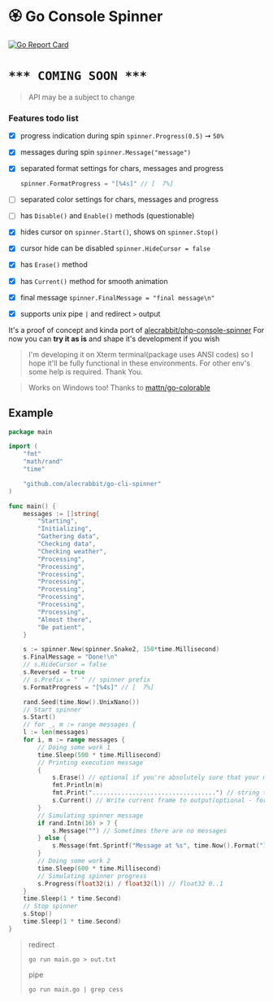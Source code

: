 # 🏵️  Go Console Spinner

[![Go Report Card](https://goreportcard.com/badge/github.com/alecrabbit/go-cli-spinner)](https://goreportcard.com/report/github.com/alecrabbit/go-cli-spinner)

# ```*** COMING SOON ***```
 
> API may be a subject to change


### Features todo list
- [x] progress indication during spin `spinner.Progress(0.5)` ➙ `50%`
- [x]  messages during spin `spinner.Message("message")`
- [x]  separated format settings for chars, messages and progress

    ```go
    spinner.FormatProgress = "[%4s]" // [  7%]
    ```
- [ ]  separated color settings for chars, messages and progress
- [ ]  has `Disable()` and `Enable()` methods (questionable)
- [x]  hides cursor on `spinner.Start()`, shows on `spinner.Stop()`
- [x]  cursor hide can be disabled `spinner.HideCursor = false` 
- [x]  has `Erase()` method
- [x]  has `Current()` method for smooth animation
- [x]  final message `spinner.FinalMessage = "final message\n"`
- [x]  supports unix pipe `|` and redirect `>` output

It's a proof of concept and kinda port of [alecrabbit/php-console-spinner](https://github.com/alecrabbit/php-console-spinner)
For now you can **try it as is** and shape it's development if you wish

> I'm developing it on Xterm terminal(package uses ANSI codes) so I hope it'll be fully functional in these environments. For other env's some help is required. Thank You.

> Works on Windows too! Thanks to [mattn/go-colorable](https://github.com/mattn/go-colorable)

## Example

```go
package main

import (
    "fmt"
    "math/rand"
    "time"

    "github.com/alecrabbit/go-cli-spinner"
)

func main() {
    messages := []string{
        "Starting",
        "Initializing",
        "Gathering data",
        "Checking data",
        "Checking weather",
        "Processing",
        "Processing",
        "Processing",
        "Processing",
        "Processing",
        "Processing",
        "Processing",
        "Processing",
        "Almost there",
        "Be patient",
    }

    s := spinner.New(spinner.Snake2, 150*time.Millisecond)
    s.FinalMessage = "Done!\n"
    // s.HideCursor = false
    s.Reversed = true
    // s.Prefix = " " // spinner prefix
    s.FormatProgress = "[%4s]" // [  7%]

    rand.Seed(time.Now().UnixNano())
    // Start spinner
    s.Start()
    // for _, m := range messages {
    l := len(messages)
    for i, m := range messages {
        // Doing some work 1
        time.Sleep(500 * time.Millisecond)
        // Printing execution message
        {
            s.Erase() // optional if you're absolutely sure that your messages are longer
            fmt.Println(m)
            fmt.Print("..................................") // string to show that spinner can be used in inline mode
            s.Current() // Write current frame to output(optional - for smooth amination)
        }
        // Simulating spinner message
        if rand.Intn(16) > 7 {
            s.Message("") // Sometimes there are no messages
        } else {
            s.Message(fmt.Sprintf("Message at %s", time.Now().Format("15:04:05")))
        }
        // Doing some work 2
        time.Sleep(600 * time.Millisecond)
        // Simulating spinner progress
        s.Progress(float32(i) / float32(l)) // float32 0..1
    }
    time.Sleep(1 * time.Second)
    // Stop spinner
    s.Stop()
    time.Sleep(1 * time.Second)
}
``` 

> redirect 
> ```
> go run main.go > out.txt
> ```
> pipe 
> ```
> go run main.go | grep cess
> ```